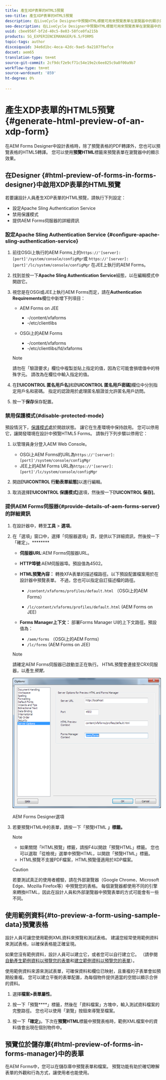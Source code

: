 ```yaml
---
title: 產生XDP表單的HTML5預覽
seo-title: 產生XDP表單的HTML5預覽
description: 在LiveCycle Designer中預覽HTML標籤可用來預覽表單在瀏覽器中的顯示效果。
seo-description: 在LiveCycle Designer中預覽HTML標籤可用來預覽表單在瀏覽器中的顯示效果。
uuid: cbee956f-bf2d-40c5-8e03-58fce0fa215b
products: SG_EXPERIENCEMANAGER/6.5/FORMS
topic-tags: author
discoiquuid: 34e6d1bc-4eca-42dc-9ae5-9a2107fbefce
docset: aem65
translation-type: tm+mt
source-git-commit: 2cf9dcf2e9cf71c54e19e2c6ee825c9a8f00a9b7
workflow-type: tm+mt
source-wordcount: '859'
ht-degree: 0%

---
```



# 產生XDP表單的HTML5預覽{#generate-html-preview-of-an-xdp-form}

在AEM Forms Designer中設計表格時，除了預覽表格的PDF轉譯外，您也可以預覽表格的HTML5轉譯。 您可以使用&#x200B;**預覽HTML**&#x200B;標籤來預覽表單在瀏覽器中的顯示效果。

## 在Designer {#html-preview-of-forms-in-forms-designer}中啟用XDP表單的HTML預覽

若要讓設計人員產生XDP表單的HTML預覽，請執行下列設定：

* 設定Apache Sling Authentication Service
* 禁用保護模式
* 提供AEM Forms伺服器的詳細資訊

### 設定Apache Sling Authentication Service {#configure-apache-sling-authentication-service}

1. 前往OSGi上執行的AEM Forms上的`https://'[server]:[port]'/system/console/configMgr`或
   `https://'[server]:[port]'/lc/system/console/configMgr` 在JEE上執行的AEM Forms。
1. 找到並按一下&#x200B;**Apache Sling Authentication Service**&#x200B;組態，以在編輯模式中開啟它。

1. 視您是在OSGi或JEE上執行AEM Forms而定，請在&#x200B;**Authentication Requirements**&#x200B;欄位中新增下列項目：

   * AEM Forms on JEE

      * -/content/xfaforms
      * -/etc/clientlibs
   * OSGi上的AEM Forms

      * -/content/xfaforms
      * -/etc/clientlibs/fd/xfaforms

   >[!NOTE]
   >
   >請勿在「驗證要求」欄位中複製並貼上指定的值，因為它可能會損壞值中的特殊字元。 請改為在欄位中輸入指定的值。

1. 在&#x200B;**[!UICONTROL 匿名用戶名]**&#x200B;和&#x200B;**[!UICONTROL 匿名用戶密碼]**&#x200B;欄位中分別指定用戶名和密碼。 指定的認證用於處理匿名驗證並允許匿名用戶訪問。
1. 按一下&#x200B;**保存**&#x200B;保存配置。

### 禁用保護模式{#disable-protected-mode}

預設情況下，[保護模式](../../forms/using/get-xdp-pdf-documents-aem.md)處於開啟狀態。 讓它在生產環境中保持啟用。 您可以停用它，讓開發環境在設計中預覽HTML5 Forms。 請執行下列步驟以停用它：

1. 以管理員身分登入AEM Web Console。

   * OSGi上AEM Forms的URL為`https://'[server]:[port]'/system/console/configMgr`
   * JEE上的AEM Forms URL為`https://'[server]:[port]'/lc/system/console/configMgr`

1. 開啟&#x200B;**[!UICONTROL 行動表單組態]**&#x200B;以進行編輯。
1. 取消選擇&#x200B;**[!UICONTROL 保護模式]**&#x200B;選項，然後按一下&#x200B;**[!UICONTROL 保存]**。

### 提供AEM Forms伺服器{#provide-details-of-aem-forms-server}的詳細資訊

1. 在設計器中，轉至&#x200B;**工具** > **選項**。
1. 在「選項」窗口中，選擇「伺服器選項」頁，提供以下詳細資訊，然後按一下「確定」。********

   * **伺服器URL**:AEM Forms伺服器URL。

   * **HTTP埠號**:AEM伺服器埠。預設值為4502。
   * **HTML預覽內容：** 轉換XFA表單的描述檔路徑。以下預設配置檔案用於在設計器中預覽表單。 不過，您也可以指定自訂描述檔的路徑。

      * `/content/xfaforms/profiles/default.html` （OSGi上的AEM Forms）

      * `/lc/content/xfaforms/profiles/default.html` (AEM Forms on JEE)
   * **Forms Manager上下文：** 部署Forms Manager UI的上下文路徑。預設值為：

      * `/aem/forms` （OSGi上的AEM Forms）
      * `/lc/forms` (AEM Forms on JEE)

   >[!NOTE]
   >
   >請確定AEM Forms伺服器已啟動並正在執行。 HTML預覽會連接至CRX伺服器，以產生&#x200B;*預覽。*

   ![AEM Forms Designer選項  ](assets/server_options.png)

   AEM Forms Designer選項

1. 若要預覽HTML中的表單，請按一下「預覽HTML **」標籤。**

   >[!NOTE]
   >
   >
   >
   >
   >    * 如果關閉「HTML預覽」標籤，請按F4以開啟「預覽HTML」標籤。 您也可以選取「從檢視」選單中預覽HTML，以開啟「預覽HTML」標籤。
   >    * HTML預覽不支援PDF檔案，HTML預覽僅適用於XDP檔案。


   >[!CAUTION]
   >
   >若要測試真正的使用者體驗，請在外部瀏覽器（Google Chrome、Microsoft Edge、Mozilla Firefox等）中預覽您的表格。 每個瀏覽器都使用不同的引擎來轉換HTML，因此在設計人員和外部瀏覽器中預覽表單的方式可能會有一些不同。

## 使用範例資料{#to-preview-a-form-using-sample-data}預覽表格

設計人員可讓您使用範例XML資料來預覽和測試表格。 建議您經常使用範例資料來測試表格，以確保表格能正確呈現。

如果您沒有範例資料，設計人員可以建立它，或者您可以自行建立它。 （請參閱[自動產生範例資料以預覽您的表單](https://help.adobe.com/en_US/AEMForms/6.1/DesignerHelp/WS107c29ade9134a2c136ae6f212a1f379c94-8000.2.html#WS92d06802c76abadb-728f46ac129b395660c-7efe.2)和[建立範例資料以預覽您的表單](https://help.adobe.com/en_US/AEMForms/6.1/DesignerHelp/WS107c29ade9134a2c136ae6f212a1f379c94-8000.2.html#WS92d06802c76abadb-728f46ac129b395660c-7eff.2)）。

使用範例資料來源來測試表單，可確保資料和欄位已映射，且重複的子表單會如預期般重複。 您可以建立平衡的表單配置，為每個物件提供適當的空間以顯示合併的資料。

1. 選擇&#x200B;**檔案>表單屬性**。

1. 按一下「預覽&#x200B;****」標籤，然後在「資料檔案」方塊中，輸入測試資料檔案的完整路徑。 您也可以使用「瀏覽」按鈕來導覽至檔案。

1. 按一下&#x200B;**「確定」**。下次在&#x200B;**預覽HTML**&#x200B;標籤中預覽表格時，範例XML檔案中的資料值會出現在個別物件中。

## 預覽位於儲存庫{#html-preview-of-forms-in-forms-manager}中的表單

在AEM Forms中，您可以在儲存庫中預覽表單和檔案。 預覽功能有助於確切瞭解表單的外觀和行為方式，讓使用者也能使用。
